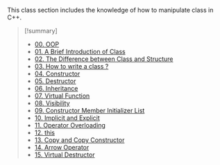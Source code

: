 This class section includes the knowledge of how to manipulate class in C++.

> [!summary]
> - [00. OOP](00.%20OOP.md)
> - [01. A Brief Introduction of Class](01.%20A%20Brief%20Introduction%20of%20Class.md)
> - [02. The Difference between Class and Structure](02.%20The%20Difference%20between%20Class%20and%20Structure.md)
> - [03. How to write a class ?](03.%20How%20to%20write%20a%20class%20?.md)
> - [04. Constructor](04.%20Constructor.md)
> - [05. Destructor](05.%20Destructor.md)
> - [06. Inheritance](06.%20Inheritance.md)
> - [07. Virtual Function](07.%20Virtual%20Function.md)
> - [08. Visibility](08.%20Visibility.md)
> - [09. Constructor Member Initializer List](09.%20Constructor%20Member%20Initializer%20List.md)
> - [10. Implicit and Explicit](10.%20Implicit%20and%20Explicit.md)
> - [11. Operator Overloading](11.%20Operator%20Overloading.md)
> - [12. this](12.%20this.md)
> - [13. Copy and Copy Constructor](13.%20Copy%20and%20Copy%20Constructor.md)
> - [14. Arrow Operator](14.%20Arrow%20Operator.md)
> - [15. Virtual Destructor](15.%20Virtual%20Destructor.md)


